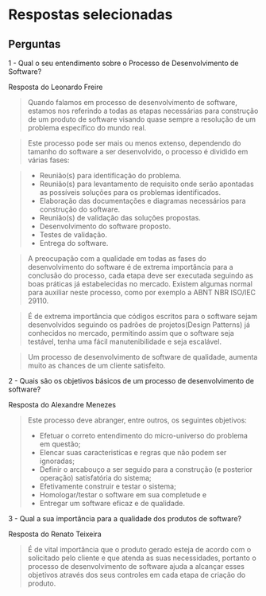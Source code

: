 # Respostas selecionadas

## Perguntas

1 - Qual o seu entendimento sobre o Processo de Desenvolvimento de Software?

Resposta do Leonardo Freire

>Quando falamos em processo de desenvolvimento de software, estamos nos referindo a todas as etapas necessárias para construção de um produto de software visando quase sempre a resolução de um problema específico do mundo real. 

>Este processo pode ser mais ou menos extenso, dependendo do tamanho do software a ser desenvolvido, o processo é dividido em várias fases:

>- Reunião(s) para identificação do problema.
>- Reunião(s) para levantamento de requisito onde serão apontadas as possíveis soluções para os problemas identificados.
>- Elaboração das documentações e diagramas necessários para construção do software.
>- Reunião(s) de validação das soluções propostas.
>- Desenvolvimento do software proposto.
>- Testes de validação.
>- Entrega do software.

>A preocupação com a qualidade em todas as fases do desenvolvimento do software é de extrema importância para a conclusão do processo, cada etapa deve ser executada seguindo as boas práticas já estabelecidas no mercado. Existem algumas normal para auxiliar neste processo, como por exemplo a ABNT NBR ISO/IEC 29110.

>É de extrema importância que códigos escritos para o software sejam desenvolvidos seguindo os padrões de projetos(Design Patterns) já conhecidos no mercado, permitindo assim que o software seja testável, tenha uma fácil manutenibilidade e seja escalável.

>Um processo de desenvolvimento de software de qualidade, aumenta muito as chances de um cliente satisfeito.


2 - Quais são os objetivos básicos de um processo de desenvolvimento de software?

Resposta do Alexandre Menezes

> Este processo deve abranger, entre outros, os seguintes objetivos:
> - Efetuar o correto entendimento do micro-universo do problema em questão;
> - Elencar suas caracteristicas e regras que não podem ser ignoradas;
> - Definir o arcabouço a ser seguido para a construção (e posterior operação) satisfatória do sistema;
> - Efetivamente construir e testar o sistema;
> - Homologar/testar o software em sua completude e
> - Entregar um software eficaz e de qualidade.

    
3 - Qual a sua importância para a qualidade dos produtos de software?

Resposta do Renato Teixeira

>É de vital importância que o produto gerado esteja de acordo com o solicitado pelo cliente e que atenda as suas necessidades, portanto o processo de desenvolvimento de software ajuda a alcançar esses objetivos através dos seus controles em cada etapa de criação do produto.